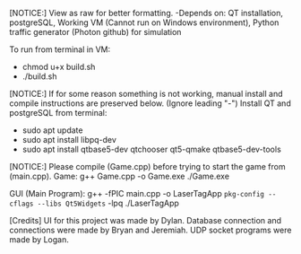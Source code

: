 [NOTICE:]
View as raw for better formatting.
-Depends on: QT installation, postgreSQL, Working VM (Cannot run on Windows environment), Python traffic generator (Photon github) for simulation

To run from terminal in VM:
- chmod u+x build.sh
- ./build.sh

[NOTICE:]
If for some reason something is not working, manual install and compile instructions are preserved below. (Ignore leading "-")
Install QT and postgreSQL from terminal:
- sudo apt update
- sudo apt install libpq-dev
- sudo apt install qtbase5-dev qtchooser qt5-qmake qtbase5-dev-tools

[NOTICE:] 
Please compile (Game.cpp) before trying to start the game from (main.cpp).
Game:
  g++ Game.cpp -o Game.exe
  ./Game.exe

GUI (Main Program):
  g++ -fPIC main.cpp -o LaserTagApp `pkg-config --cflags --libs Qt5Widgets` -lpq
  ./LaserTagApp

[Credits]
UI for this project was made by Dylan.
Database connection and connections were made by Bryan and Jeremiah.
UDP socket programs were made by Logan.
